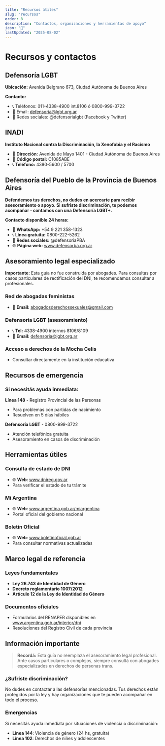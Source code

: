 ```yaml
---
title: "Recursos útiles"
slug: "recursos"
order: 8
description: "Contactos, organizaciones y herramientas de apoyo"
icon: "🤝"
lastUpdated: "2025-08-02"
---
```


# Recursos y contactos

## Defensoría LGBT

**Ubicación:** Avenida Belgrano 673, Ciudad Autónoma de Buenos Aires

**Contacto:**
- 📞 Teléfonos: 011-4338-4900 int.8106 ó 0800-999-3722
- 📧 Email: defensoria@lgbt.org.ar
- 📱 Redes sociales: @defensorialgbt (Facebook y Twitter)

## INADI

**Instituto Nacional contra la Discriminación, la Xenofobia y el Racismo**

- 📍 **Dirección:** Avenida de Mayo 1401 - Ciudad Autónoma de Buenos Aires
- 📮 **Código postal:** C1085ABE
- 📞 **Teléfono:** 4380-5600 / 5700

## Defensoría del Pueblo de la Provincia de Buenos Aires

**Defendemos tus derechos, no dudes en acercarte para recibir asesoramiento o apoyo. Si sufriste discriminación, te podemos acompañar - contamos con una Defensoría LGBT+.**

**Contacto disponible 24 horas:**
- 📱 **WhatsApp:** +54 9 221 358-1323
- 📞 **Línea gratuita:** 0800-222-5262
- 📱 **Redes sociales:** @defensoriaPBA
- 🌐 **Página web:** www.defensorba.org.ar

## Asesoramiento legal especializado

**Importante:** Esta guía no fue construida por abogades. Para consultas por casos particulares de rectificación del DNI, te recomendamos consultar a profesionales.

### Red de abogadas feministas
- 📧 **Email:** abogadosderechossexuales@gmail.com

### Defensoría LGBT (asesoramiento)
- 📞 **Tel:** 4338-4900 internos 8106/8109
- 📧 **Email:** defensoria@lgbt.org.ar

### Acceso a derechos de la Mocha Celis
- Consultar directamente en la institución educativa

## Recursos de emergencia

### Si necesitás ayuda inmediata:

**Línea 148** - Registro Provincial de las Personas
- Para problemas con partidas de nacimiento
- Resuelven en 5 días hábiles

**Defensoría LGBT** - 0800-999-3722
- Atención telefónica gratuita
- Asesoramiento en casos de discriminación

## Herramientas útiles

### Consulta de estado de DNI
- 🌐 **Web**: www.dnireg.gov.ar
- Para verificar el estado de tu trámite

### Mi Argentina
- 🌐 **Web**: www.argentina.gob.ar/miargentina
- Portal oficial del gobierno nacional

### Boletín Oficial
- 🌐 **Web**: www.boletinoficial.gob.ar
- Para consultar normativas actualizadas

## Marco legal de referencia

### Leyes fundamentales
- **Ley 26.743 de Identidad de Género**
- **Decreto reglamentario 1007/2012**
- **Artículo 12 de la Ley de Identidad de Género**

### Documentos oficiales
- Formularios del RENAPER disponibles en www.argentina.gob.ar/interior/dni
- Resoluciones del Registro Civil de cada provincia

## Información importante

> **Recordá:** Esta guía no reemplaza el asesoramiento legal profesional. Ante casos particulares o complejos, siempre consultá con abogades especializades en derechos de personas trans.

### ¿Sufriste discriminación?
No dudes en contactar a las defensorías mencionadas. Tus derechos están protegidos por la ley y hay organizaciones que te pueden acompañar en todo el proceso.

### Emergencias
Si necesitás ayuda inmediata por situaciones de violencia o discriminación:
- **Línea 144**: Violencia de género (24 hs, gratuita)
- **Línea 102**: Derechos de niñes y adolescentes
